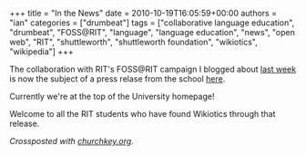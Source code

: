 +++
title = "In the News"
date = 2010-10-19T16:05:59+00:00
authors = "ian"
categories = ["drumbeat"]
tags = ["collaborative language education", "drumbeat", "FOSS@RIT", "language", "language education", "news", "open web", "RIT", "shuttleworth", "shuttleworth foundation", "wikiotics", "wikipedia"]
+++

The collaboration with RIT's FOSS@RIT campaign I blogged about [last week](/blog/2010/10/students-of-free-software/) is now the subject of a press relase from the school [here](https://www.rit.edu/news/rit-initiative-strives-create-free-and-open-source-software).

Currently we're at the top of the University homepage!

Welcome to all the RIT students who have found Wikiotics through that release.

*Crossposted with [churchkey.org](https://churchkey.org/2010/10/19/in-the-news/)*.

